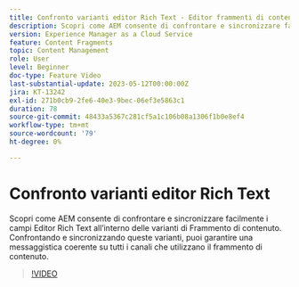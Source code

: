 ```yaml
---
title: Confronto varianti editor Rich Text - Editor frammenti di contenuto
description: Scopri come AEM consente di confrontare e sincronizzare facilmente i campi Editor Rich Text all’interno delle varianti di Frammento di contenuto. Confrontando e sincronizzando queste varianti, puoi garantire una messaggistica coerente su tutti i canali che utilizzano il frammento di contenuto.
version: Experience Manager as a Cloud Service
feature: Content Fragments
topic: Content Management
role: User
level: Beginner
doc-type: Feature Video
last-substantial-update: 2023-05-12T00:00:00Z
jira: KT-13242
exl-id: 271b0cb9-2fe6-40e3-9bec-06ef3e5863c1
duration: 78
source-git-commit: 48433a5367c281cf5a1c106b08a1306f1b0e8ef4
workflow-type: tm+mt
source-wordcount: '79'
ht-degree: 0%

---
```


# Confronto varianti editor Rich Text

Scopri come AEM consente di confrontare e sincronizzare facilmente i campi Editor Rich Text all’interno delle varianti di Frammento di contenuto. Confrontando e sincronizzando queste varianti, puoi garantire una messaggistica coerente su tutti i canali che utilizzano il frammento di contenuto.

>[!VIDEO](https://video.tv.adobe.com/v/3437558/?learn=on&captions=ita)
